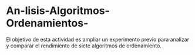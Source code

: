 # An-lisis-Algoritmos-Ordenamientos-
El objetivo de esta actividad es ampliar un experimento previo para analizar y comparar el rendimiento de siete algoritmos de ordenamiento.

